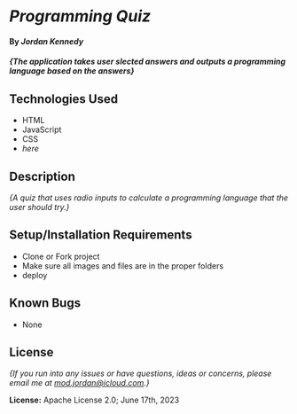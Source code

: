 
# _Programming Quiz_

#### By _**Jordan Kennedy**_

#### _{The application takes user slected answers and outputs a programming language based on the answers}_

## Technologies Used

* HTML
* JavaScript
* CSS
* _here_

## Description

_{A quiz that uses radio inputs to calculate a programming language that the user should try.}_

## Setup/Installation Requirements

* Clone or Fork project
* Make sure all images and files are in the proper folders
* deploy

## Known Bugs

* None

## License

_{If you run into any issues or have questions, ideas or concerns, please email me at mod.jordan@icloud.com.}_

**License:** Apache License 2.0; June 17th, 2023
